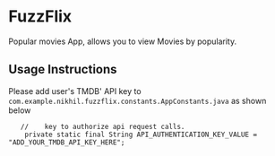 # FuzzFlix
Popular movies App, allows you to view Movies by popularity.

## Usage Instructions
Please add user's TMDB' API key to `com.example.nikhil.fuzzflix.constants.AppConstants.java` as shown below
```
   //    key to authorize api request calls.
    private static final String API_AUTHENTICATION_KEY_VALUE = "ADD_YOUR_TMDB_API_KEY_HERE";

```